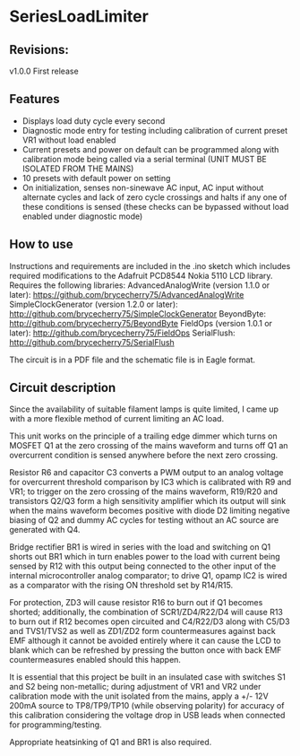 # SeriesLoadLimiter

## Revisions:

v1.0.0 First release

## Features

+ Displays load duty cycle every second
+ Diagnostic mode entry for testing including calibration of current preset VR1 without load enabled
+ Current presets and power on default can be programmed along with calibration mode being called via a serial terminal (UNIT MUST BE ISOLATED FROM THE MAINS)
+ 10 presets with default power on setting
+ On initialization, senses non-sinewave AC input, AC input without alternate cycles and lack of zero cycle crossings and halts if any one of these conditions is sensed (these checks can be bypassed without load enabled under diagnostic mode)

## How to use

Instructions and requirements are included in the .ino sketch which includes required modifications to the Adafruit PCD8544 Nokia 5110 LCD library.
Requires the following libraries:
AdvancedAnalogWrite (version 1.1.0 or later): https://github.com/brycecherry75/AdvancedAnalogWrite
SimpleClockGenerator (version 1.2.0 or later): http://github.com/brycecherry75/SimpleClockGenerator
BeyondByte: http://github.com/brycecherry75/BeyondByte
FieldOps (version 1.0.1 or later): http://github.com/brycecherry75/FieldOps
SerialFlush: http://github.com/brycecherry75/SerialFlush

The circuit is in a PDF file and the schematic file is in Eagle format.

## Circuit description

Since the availability of suitable filament lamps is quite limited, I came up with a more flexible method of current limiting an AC load.

This unit works on the principle of a trailing edge dimmer which turns on MOSFET Q1 at the zero crossing of the mains waveform and turns off Q1 an overcurrent condition is sensed anywhere before the next zero crossing.

Resistor R6 and capacitor C3 converts a PWM output to an analog voltage for overcurrent threshold comparison by IC3 which is calibrated with R9 and VR1; to trigger on the zero crossing of the mains waveform, R19/R20 and transistors Q2/Q3 form a high sensitivity amplifier which its output will sink when the mains waveform becomes positive with diode D2 limiting negative biasing of Q2 and dummy AC cycles for testing without an AC source are generated with Q4.

Bridge rectifier BR1 is wired in series with the load and switching on Q1 shorts out BR1 which in turn enables power to the load with current being sensed by R12 with this output being connected to the other input of the internal microcontroller analog comparator; to drive Q1, opamp IC2 is wired as a comparator with the rising ON threshold set by R14/R15.

For protection, ZD3 will cause resistor R16 to burn out if Q1 becomes shorted; additionally, the combination of SCR1/ZD4/R22/D4 will cause R13 to burn out if R12 becomes open circuited and C4/R22/D3 along with C5/D3 and TVS1/TVS2 as well as ZD1/ZD2 form countermeasures against back EMF although it cannot be avoided entirely where it can cause the LCD to blank which can be refreshed by pressing the button once with back EMF countermeasures enabled should this happen.

It is essential that this project be built in an insulated case with switches S1 and S2 being non-metallic; during adjustment of VR1 and VR2 under calibration mode with the unit isolated from the mains, apply a +/- 12V 200mA source to TP8/TP9/TP10 (while observing polarity) for accuracy of this calibration considering the voltage drop in USB leads when connected for programming/testing.

Appropriate heatsinking of Q1 and BR1 is also required.